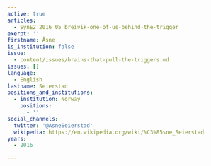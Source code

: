 ```yaml
---
active: true
articles:
  - SynE2_2016_05_breivik-one-of-us-behind-the-trigger
exerpt: ''
firstname: Åsne
is_institution: false
issue:
  - content/issues/brains-that-pull-the-triggers.md
issues: []
language:
  - English
lastname: Seierstad
positions_and_institutions:
  - institution: Norway
    positions:
      - ''
social_channels:
  twitter: '@AsneSeierstad'
  wikipedia: https://en.wikipedia.org/wiki/%C3%85sne_Seierstad
years:
  - 2016

---
```

